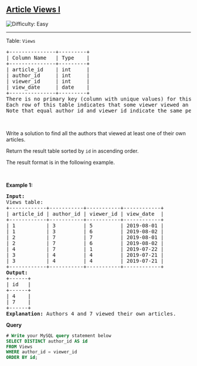 <h2><a href="https://leetcode.com/problems/article-views-i">Article Views I</a></h2> <img src='https://img.shields.io/badge/Difficulty-Easy-brightgreen' alt='Difficulty: Easy' /><hr><p>Table: <code>Views</code></p>
<pre>
+---------------+---------+
| Column Name   | Type    |
+---------------+---------+
| article_id    | int     |
| author_id     | int     |
| viewer_id     | int     |
| view_date     | date    |
+---------------+---------+
There is no primary key (column with unique values) for this table, the table may have duplicate rows.
Each row of this table indicates that some viewer viewed an article (written by some author) on some date. 
Note that equal author_id and viewer_id indicate the same person.
</pre>
<p>&nbsp;</p>
<p>Write a solution to find all the authors that viewed at least one of their own articles.</p>
<p>Return the result table sorted by <code>id</code> in ascending order.</p>
<p>The result format is in the following example.</p>
<p>&nbsp;</p>
<p><strong class="example">Example 1:</strong></p>
<pre>
<strong>Input:</strong> 
Views table:
+------------+-----------+-----------+------------+
| article_id | author_id | viewer_id | view_date  |
+------------+-----------+-----------+------------+
| 1          | 3         | 5         | 2019-08-01 |
| 1          | 3         | 6         | 2019-08-02 |
| 2          | 7         | 7         | 2019-08-01 |
| 2          | 7         | 6         | 2019-08-02 |
| 4          | 7         | 1         | 2019-07-22 |
| 3          | 4         | 4         | 2019-07-21 |
| 3          | 4         | 4         | 2019-07-21 |
+------------+-----------+-----------+------------+
<strong>Output:</strong> 
+------+
| id   |
+------+
| 4    |
| 7    |
+------+
<strong>Explanation:</strong> Authors 4 and 7 viewed their own articles.
</pre>

**Query**
```sql
# Write your MySQL query statement below
SELECT DISTINCT author_id AS id
FROM Views
WHERE author_id = viewer_id
ORDER BY id;
```
